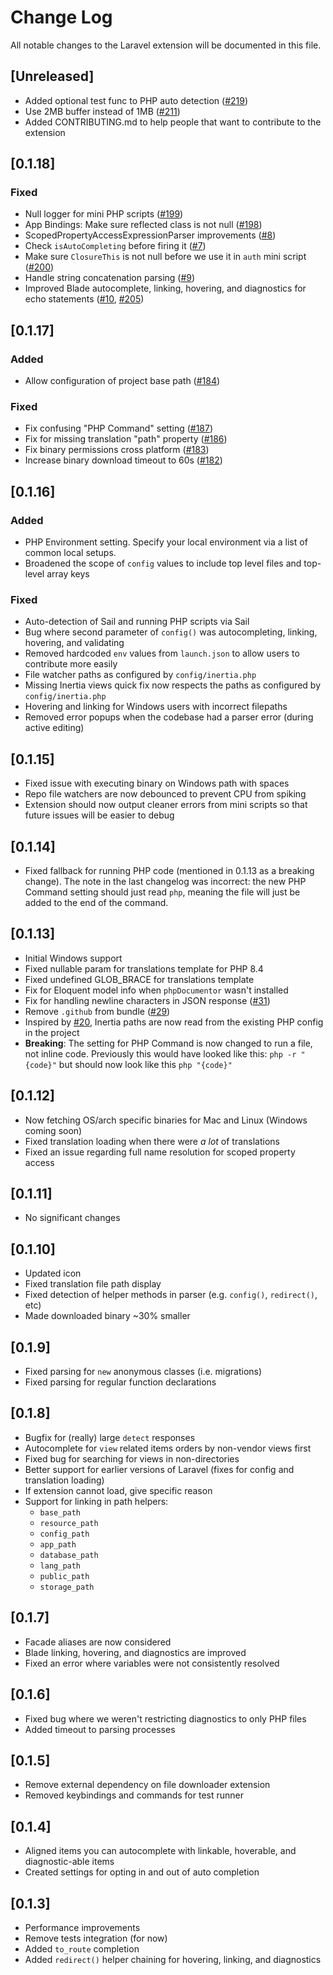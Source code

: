 # Change Log

All notable changes to the Laravel extension will be documented in this file.

## [Unreleased]

-   Added optional test func to PHP auto detection ([#219](https://github.com/laravel/vs-code-extension/pull/219))
-   Use 2MB buffer instead of 1MB ([#211](https://github.com/laravel/vs-code-extension/pull/211))
-   Added CONTRIBUTING.md to help people that want to contribute to the extension

## [0.1.18]

### Fixed

-   Null logger for mini PHP scripts ([#199](https://github.com/laravel/vs-code-extension/pull/199))
-   App Bindings: Make sure reflected class is not null ([#198](https://github.com/laravel/vs-code-extension/pull/198))
-   ScopedPropertyAccessExpressionParser improvements ([#8](https://github.com/laravel/vs-code-php-parser-cli/pull/8))
-   Check `isAutoCompleting` before firing it ([#7](https://github.com/laravel/vs-code-php-parser-cli/pull/7))
-   Make sure `ClosureThis` is not null before we use it in `auth` mini script ([#200](https://github.com/laravel/vs-code-extension/pull/200))
-   Handle string concatenation parsing ([#9](https://github.com/laravel/vs-code-php-parser-cli/pull/9))
-   Improved Blade autocomplete, linking, hovering, and diagnostics for echo statements ([#10](https://github.com/laravel/vs-code-php-parser-cli/pull/10), [#205](https://github.com/laravel/vs-code-extension/pull/205))

## [0.1.17]

### Added

-   Allow configuration of project base path ([#184](https://github.com/laravel/vs-code-extension/pull/184))

### Fixed

-   Fix confusing "PHP Command" setting ([#187](https://github.com/laravel/vs-code-extension/pull/187))
-   Fix for missing translation "path" property ([#186](https://github.com/laravel/vs-code-extension/pull/186))
-   Fix binary permissions cross platform ([#183](https://github.com/laravel/vs-code-extension/pull/183))
-   Increase binary download timeout to 60s ([#182](https://github.com/laravel/vs-code-extension/pull/182))

## [0.1.16]

### Added

-   PHP Environment setting. Specify your local environment via a list of common local setups.
-   Broadened the scope of `config` values to include top level files and top-level array keys

### Fixed

-   Auto-detection of Sail and running PHP scripts via Sail
-   Bug where second parameter of `config()` was autocompleting, linking, hovering, and validating
-   Removed hardcoded `env` values from `launch.json` to allow users to contribute more easily
-   File watcher paths as configured by `config/inertia.php`
-   Missing Inertia views quick fix now respects the paths as configured by `config/inertia.php`
-   Hovering and linking for Windows users with incorrect filepaths
-   Removed error popups when the codebase had a parser error (during active editing)

## [0.1.15]

-   Fixed issue with executing binary on Windows path with spaces
-   Repo file watchers are now debounced to prevent CPU from spiking
-   Extension should now output cleaner errors from mini scripts so that future issues will be easier to debug

## [0.1.14]

-   Fixed fallback for running PHP code (mentioned in 0.1.13 as a breaking change). The note in the last changelog was incorrect: the new PHP Command setting should just read `php`, meaning the file will just be added to the end of the command.

## [0.1.13]

-   Initial Windows support
-   Fixed nullable param for translations template for PHP 8.4
-   Fixed undefined GLOB_BRACE for translations template
-   Fix for Eloquent model info when `phpDocumentor` wasn't installed
-   Fix for handling newline characters in JSON response ([#31](https://github.com/laravel/vs-code-extension/pull/31))
-   Remove `.github` from bundle ([#29](https://github.com/laravel/vs-code-extension/pull/29))
-   Inspired by [#20](https://github.com/laravel/vs-code-extension/pull/20), Inertia paths are now read from the existing PHP config in the project
-   **Breaking**: The setting for PHP Command is now changed to run a file, not inline code. Previously this would have looked like this: `php -r "{code}"` but should now look like this `php "{code}"`

## [0.1.12]

-   Now fetching OS/arch specific binaries for Mac and Linux (Windows coming soon)
-   Fixed translation loading when there were _a lot_ of translations
-   Fixed an issue regarding full name resolution for scoped property access

## [0.1.11]

-   No significant changes

## [0.1.10]

-   Updated icon
-   Fixed translation file path display
-   Fixed detection of helper methods in parser (e.g. `config()`, `redirect()`, etc)
-   Made downloaded binary ~30% smaller

## [0.1.9]

-   Fixed parsing for `new` anonymous classes (i.e. migrations)
-   Fixed parsing for regular function declarations

## [0.1.8]

-   Bugfix for (really) large `detect` responses
-   Autocomplete for `view` related items orders by non-vendor views first
-   Fixed bug for searching for views in non-directories
-   Better support for earlier versions of Laravel (fixes for config and translation loading)
-   If extension cannot load, give specific reason
-   Support for linking in path helpers:
    -   `base_path`
    -   `resource_path`
    -   `config_path`
    -   `app_path`
    -   `database_path`
    -   `lang_path`
    -   `public_path`
    -   `storage_path`

## [0.1.7]

-   Facade aliases are now considered
-   Blade linking, hovering, and diagnostics are improved
-   Fixed an error where variables were not consistently resolved

## [0.1.6]

-   Fixed bug where we weren't restricting diagnostics to only PHP files
-   Added timeout to parsing processes

## [0.1.5]

-   Remove external dependency on file downloader extension
-   Removed keybindings and commands for test runner

## [0.1.4]

-   Aligned items you can autocomplete with linkable, hoverable, and diagnostic-able items
-   Created settings for opting in and out of auto completion

## [0.1.3]

-   Performance improvements
-   Remove tests integration (for now)
-   Added `to_route` completion
-   Added `redirect()` helper chaining for hovering, linking, and diagnostics
